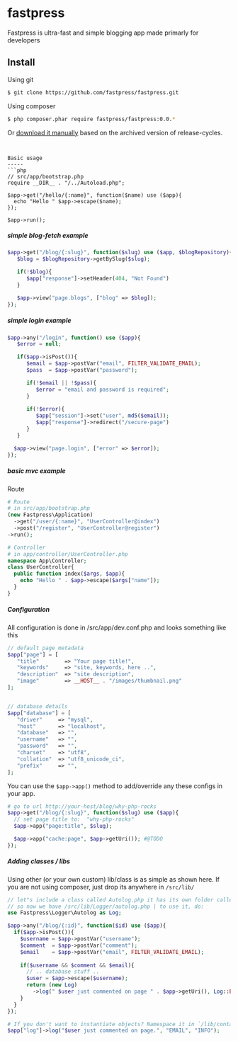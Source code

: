 # fastpress 

Fastpress is ultra-fast and simple blogging app made primarly for developers

Install
-----
Using git
```bash
$ git clone https://github.com/fastpress/fastpress.git
```
Using composer
```bash
$ php composer.phar require fastpress/fastpress:0.0.*
```
Or [download it manually][fastpress_releases] based on the archived version of release-cycles.
```


Basic usage
-----
```php
// src/app/bootstrap.php
require __DIR__ . "/../Autoload.php";

$app->get("/hello/{:name}", function($name) use ($app){
  echo "Hello " $app->escape($name); 
});

$app->run();
```

##### simple blog-fetch example 
```php
$app->get("/blog/{:slug}", function($slug) use ($app, $blogRepository){
   $blog = $blogRepository->getBySlug($slug); 

   if(!$blog){
      $app["response"]->setHeader(404, "Not Found")
   }

   $app->view("page.blogs", ["blog" => $blog]); 
});
```

##### simple login example
```php
$app->any("/login", function() use ($app){
   $error = null; 

   if($app->isPost()){
      $email = $app->postVar("email", FILTER_VALIDATE_EMAIL);
      $pass  = $app->postVar("password"); 

      if(!$email || !$pass){
         $error = "email and password is required"; 
      }
    
      if(!$error){
         $app["session"]->set("user", md5($email));
         $app["response"]->redirect("/secure-page")
      }
   }

  $app->view("page.login", ["error" => $error]); 
});
```

##### basic mvc example
Route
```php 
# Route
# in src/app/bootstrap.php
(new Fastpress\Application)
  ->get("/user/{:name}", "UserController@index")
  ->post("/register", "UserController@register")
->run(); 

# Controller
# in app/controller/UserController.php 
namespace App\Controller; 
class UserController{
  public function index($args, $app){
    echo "Hello " . $app->escape($args["name"]); 
  }
}
```

##### Configuration
All configuration is done in /src/app/dev.conf.php and looks something like this
```php 
// default page metadata
$app["page"] = [
   "title"        => "Your page title!",
   "keywords"     => "site, keywords, here ..",
   "description"  => "site description", 
   "image"        => __HOST__ . "/images/thumbnail.png"
];


// database details 
$app["database"] = [
   "driver"     => "mysql",
   "host"       => "localhost",
   "database"   => "",
   "username"   => "",
   "password"   => "",
   "charset"    => "utf8",
   "collation"  => "utf8_unicode_ci",
   "prefix"     => "",
];
```
You can use the `$app->app()` method to add/override any these configs in your app.
```php
# go to url http://your-host/blog/why-php-rocks
$app->get("/blog/{:slug}", function($slug) use ($app){  
  // set page title to:  "why-php-rocks"
  $app->app("page:title", $slug); 

  $app->app("cache:page", $app->getUri()); #@TODO
});
```

##### Adding classes / libs 
Using other (or your own custom) lib/class is as simple as shown here. 
If you are not using composer, just drop its anywhere in `/src/lib/`
```php
// let"s include a class called Autolog.php it has its own folder called "Logger"
// so now we have /src/lib/Logger/autolog.php | to use it, do:
use Fastpress\Logger\Autolog as Log; 

$app->any("/blog/{:id}", function($id) use ($app){
  if($app->isPost()){
    $username = $app->postVar("username"); 
    $comment  = $app->postVar("comment"); 
    $email    = $app->postVar("email", FILTER_VALIDATE_EMAIL);
    
    if($username && $comment && $email){
      // .. database stuff .. 
      $user = $app->escape($username);
      return (new Log)
        ->log(" $user just commented on page " . $app->getUri(), Log::EMAIL, log::INFO);
    }
  }
});

# If you don't want to instantiate objects? Namespace it in `/lib/container.php` and use it as 
$app["log"]->log("$user just commented on page.", "EMAIL", "INFO");
```



[fastpress_releases]: http://github.com/fastpress/fastpress/releases